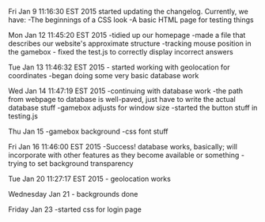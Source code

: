Fri Jan  9 11:16:30 EST 2015
	started updating the changelog.  Currently, we have:
	-The beginnings of a CSS look
	-A basic HTML page for testing things

Mon Jan 12 11:45:20 EST 2015
	-tidied up our homepage
	-made a file that describes our website's approximate structure
	-tracking mouse position in the gamebox
	- fixed the test.js to correctly display incorrect answers

Tue Jan 13 11:46:32 EST 2015
	- started working with geolocation for coordinates
	-began doing some very basic database work

Wed Jan 14 11:47:19 EST 2015
	-continuing with database work
	-the path from webpage to database is well-paved, just have to write
	 the actual database stuff
	-gamebox adjusts for window size
	-started the button stuff in testing.js

Thu Jan 15
	-gamebox background
	-css font stuff

Fri Jan 16 11:46:00 EST 2015
	-Success! database works, basically; will incorporate with other features as they become available or something
	-trying to set background transparency

Tue Jan 20 11:27:17 EST 2015
	- geolocation works

Wednesday Jan 21
	- backgrounds done

Friday Jan 23
	-started css for login page
